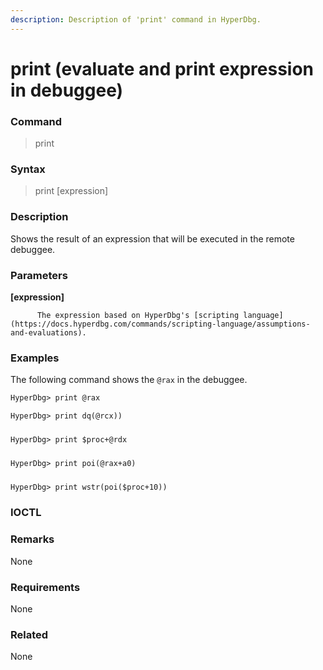 ```yaml
---
description: Description of 'print' command in HyperDbg.
---
```


# print \(evaluate and print expression in debuggee\)

### Command

> print

### Syntax

> print \[expression\]

### Description

Shows the result of an expression that will be executed in the remote debuggee.

### Parameters

**\[expression\]**

          The expression based on HyperDbg's [scripting language](https://docs.hyperdbg.com/commands/scripting-language/assumptions-and-evaluations).

### Examples

The following command shows the `@rax` in the debuggee.

```diff
HyperDbg> print @rax
```



```diff
HyperDbg> print dq(@rcx))
```

### 

```diff
HyperDbg> print $proc+@rdx
```

### 

```diff
HyperDbg> print poi(@rax+a0)
```

### 

```diff
HyperDbg> print wstr(poi($proc+10))
```

### IOCTL

### **Remarks**

None

### Requirements

None

### Related

None

